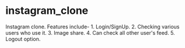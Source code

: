 # instagram_clone
 Instagram clone. Features include- 1. Login/SignUp. 2. Checking various users who use it. 3. Image share. 4. Can check all other user's feed. 5. Logout option.
